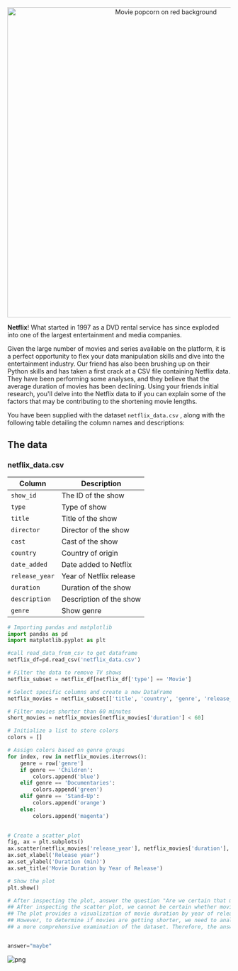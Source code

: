<center><img src="redpopcorn.jpg" alt="Movie popcorn on red background" width="700"></center>

**Netflix**! What started in 1997 as a DVD rental service has since exploded into one of the largest entertainment and media companies.

Given the large number of movies and series available on the platform, it is a perfect opportunity to flex your data manipulation skills and dive into the entertainment industry. Our friend has also been brushing up on their Python skills and has taken a first crack at a CSV file containing Netflix data. They have been performing some analyses, and they believe that the average duration of movies has been declining. Using your friends initial research, you'll delve into the Netflix data to if you can explain some of the factors that may be contributing to the shortening movie lengths.

You have been supplied with the dataset `netflix_data.csv` , along with the following table detailing the column names and descriptions:

## The data
### **netflix_data.csv**
| Column | Description |
|--------|-------------|
| `show_id` | The ID of the show |
| `type` | Type of show |
| `title` | Title of the show |
| `director` | Director of the show |
| `cast` | Cast of the show |
| `country` | Country of origin |
| `date_added` | Date added to Netflix |
| `release_year` | Year of Netflix release |
| `duration` | Duration of the show |
| `description` | Description of the show |
| `genre` | Show genre |


```python
# Importing pandas and matplotlib
import pandas as pd
import matplotlib.pyplot as plt

#call read_data_from_csv to get dataframe
netflix_df=pd.read_csv('netflix_data.csv')

# Filter the data to remove TV shows
netflix_subset = netflix_df[netflix_df['type'] == 'Movie']

# Select specific columns and create a new DataFrame
netflix_movies = netflix_subset[['title', 'country', 'genre', 'release_year', 'duration']]

# Filter movies shorter than 60 minutes
short_movies = netflix_movies[netflix_movies['duration'] < 60]

# Initialize a list to store colors
colors = []

# Assign colors based on genre groups
for index, row in netflix_movies.iterrows():
    genre = row['genre']
    if genre == 'Children':
        colors.append('blue')
    elif genre == 'Documentaries':
        colors.append('green')
    elif genre == 'Stand-Up':
        colors.append('orange')
    else:
        colors.append('magenta')

        
# Create a scatter plot
fig, ax = plt.subplots()
ax.scatter(netflix_movies['release_year'], netflix_movies['duration'], c=colors)
ax.set_xlabel('Release year')
ax.set_ylabel('Duration (min)')
ax.set_title('Movie Duration by Year of Release')

# Show the plot
plt.show()

# After inspecting the plot, answer the question "Are we certain that movies are getting shorter?"
## After inspecting the scatter plot, we cannot be certain whether movies are getting shorter. 
## The plot provides a visualization of movie duration by year of release, showing the relationship between these two variables. 
## However, to determine if movies are getting shorter, we need to analyze additional information, such as statistical trends or 
## a more comprehensive examination of the dataset. Therefore, the answer should be "maybe."


answer="maybe"
```


    
![png](output_2_0.png)
    

